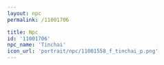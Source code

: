```yaml
---
layout: npc
permalink: /11001706

title: Npc
id: '11001706'
npc_name: 'Tinchai'
icon_url: 'portrait/npc/11001558_f_tinchai_p.png'
---
```

